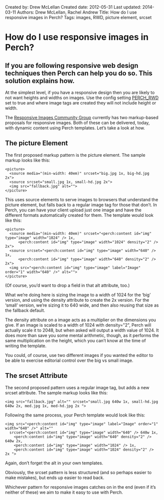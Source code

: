 Created by: Drew McLellan
Created date: 2012-05-31
Last updated: 2014-03-11
Authors: Drew McLellan, Rachel Andrew
Title: How do I use responsive images in Perch?
Tags: images, RWD, picture element, srcset

# How do I use responsive images in Perch?

## If you are following responsive web design techniques then Perch can help you do so. This solution explains how.

At the simplest level, if you have a responsive design then you are likely to not want heights and widths on images. Use the config setting [PERCH_RWD](http://docs.grabaperch.com/docs/installing-perch/configuration/markup/) set to true and where image tags are created they will not include height or width.

The [Responsive Images Community Group](http://responsiveimages.org/) currently has two markup-based proposals for responsive images. Both of these can be delivered, today, with dynamic content using Perch templates. Let’s take a look at how.

## The picture Element

The first proposed markup pattern is the picture element. The sample markup looks like this:

    <picture>
      <source media="(min-width: 40em)" srcset="big.jpg 1x, big-hd.jpg 2x">
      <source srcset="small.jpg 1x, small-hd.jpg 2x">
      <img src="fallback.jpg" alt="">
    </picture>

This uses source elements to serve images to browsers that understand the picture element, but falls back to a regular image tag for those that don’t. In Perch, you can have your client upload just one image and have the different formats automatically created for them. The template would look like this:

    <picture>
      <source media="(min-width: 40em)" srcset="<perch:content id="img" type="image" width="1024" /> 1x, 
          <perch:content id="img" type="image" width="1024" density="2" /> 2x">
      <source srcset="<perch:content id="img" type="image" width="640" /> 1x, 
          <perch:content id="img" type="image" width="640" density="2" /> 2x">
      <img src="<perch:content id="img" type="image" label="Image" order="1" width="640" />" alt="">
    </picture>

(Of course, you’d want to drop a field in that alt attribute, too.)

What we’re doing here is sizing the image to a width of 1024 for the ‘big’ version, and using the density attribute to create the 2x version. For the ‘small’ version, we’re sizing it to 640 wide, and then also reusing that size as the fallback default.

The density attribute on a image acts as a multiplier on the dimensions you give. If an image is scaled to a width of 1024 with density="2", Perch will actually scale it to 2048, but when asked will output a width value of 1024. It does more than save you some mental arithmetic, though, as it performs the same multiplication on the height, which you can’t know at the time of writing the template.

You could, of course, use two different images if you wanted the editor to be able to exercise editorial control over the big vs small image.

## The srcset Attribute

The second proposed pattern uses a regular image tag, but adds a new srcset attribute. The sample markup looks like this:

    <img src="fallback.jpg" alt="" srcset="small.jpg 640w 1x, small-hd.jpg 640w 2x, med.jpg 1x, med-hd.jpg 2x ">

Following the same process, your Perch template would look like this:

    <img src="<perch:content id="img" type="image" label="Image" order="1" width="640" />" alt="" 
      srcset="<perch:content id="img" type="image" width="640" /> 640w 1x, 
        <perch:content id="img" type="image" width="640" density="2" /> 640w 2x, 
        <perch:content id="img" type="image" width="1024" /> 1x, 
        <perch:content id="img" type="image" width="1024" density="2" /> 2x ">

Again, don’t forget the alt in your own templates.

Obviously, the srcset pattern is less structured (and so perhaps easier to make mistakes), but ends up easier to read back.

Whichever pattern for responsive images catches on in the end (even if it’s neither of these) we aim to make it easy to use with Perch.